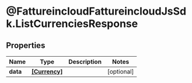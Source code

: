 # @FattureincloudFattureincloudJsSdk.ListCurrenciesResponse

## Properties

Name | Type | Description | Notes
------------ | ------------- | ------------- | -------------
**data** | [**[Currency]**](Currency.md) |  | [optional] 


